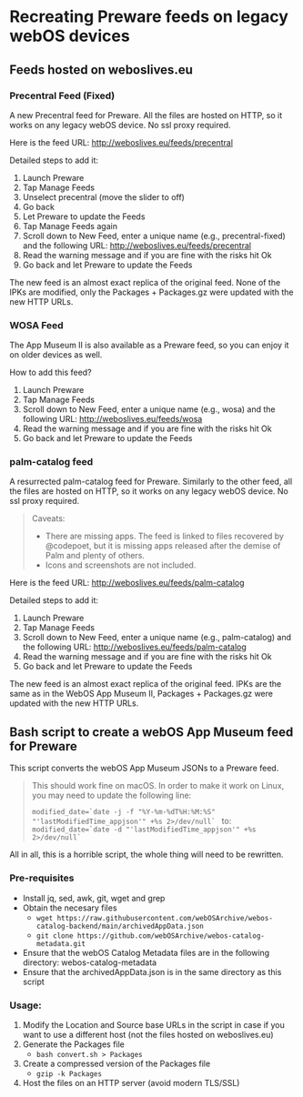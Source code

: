 # Recreating Preware feeds on legacy webOS devices

## Feeds hosted on weboslives.eu

### Precentral Feed (Fixed)
A new Precentral feed for Preware. All the files are hosted on HTTP, so it works on any legacy webOS device. No ssl proxy required.

Here is the feed URL: http://weboslives.eu/feeds/precentral

Detailed steps to add it:

1. Launch Preware
2. Tap Manage Feeds
3. Unselect precentral (move the slider to off)
4. Go back
5. Let Preware to update the Feeds
6. Tap Manage Feeds again
7. Scroll down to New Feed, enter a unique name (e.g., precentral-fixed) and the following URL: http://weboslives.eu/feeds/precentral
8. Read the warning message and if you are fine with the risks hit Ok
9. Go back and let Preware to update the Feeds

The new feed is an almost exact replica of the original feed. None of the IPKs are modified, only the Packages + Packages.gz were updated with the new HTTP URLs.

### WOSA Feed
The App Museum II is also available as a Preware feed, so you can enjoy it on older devices as well.

How to add this feed?

1. Launch Preware
2. Tap Manage Feeds
3. Scroll down to New Feed, enter a unique name (e.g., wosa) and the following URL: http://weboslives.eu/feeds/wosa
4. Read the warning message and if you are fine with the risks hit Ok
5. Go back and let Preware to update the Feeds

### palm-catalog feed
A resurrected palm-catalog feed for Preware. Similarly to the other feed, all the files are hosted on HTTP, so it works on any legacy webOS device. No ssl proxy required.

> Caveats:
> 
> - There are missing apps. The feed is linked to files recovered by @codepoet, but it is missing apps released after the demise of Palm and plenty of others.
> - Icons and screenshots are not included.


Here is the feed URL: http://weboslives.eu/feeds/palm-catalog

Detailed steps to add it:

1. Launch Preware
2. Tap Manage Feeds
3. Scroll down to New Feed, enter a unique name (e.g., palm-catalog) and the following URL: http://weboslives.eu/feeds/palm-catalog
4. Read the warning message and if you are fine with the risks hit Ok
5. Go back and let Preware to update the Feeds

The new feed is an almost exact replica of the original feed. IPKs are the same as in the WebOS App Museum II, Packages + Packages.gz were updated with the new HTTP URLs.


## Bash script to create a webOS App Museum feed for Preware

This script converts the webOS App Museum JSONs to a Preware feed. 

> This should work fine on macOS. In order to make it work on Linux, you may need to update the following line:
>
> ```modified_date=`date -j -f "%Y-%m-%dT%H:%M:%S" "'lastModifiedTime_appjson'" +%s 2>/dev/null` ```
>to:
>	```modified_date=`date -d "'lastModifiedTime_appjson'" +%s 2>/dev/null` ```

All in all, this is a horrible script, the whole thing will need to be rewritten.
### Pre-requisites

 - Install jq, sed, awk, git, wget and grep
 - Obtain the necesary files
   - ```wget https://raw.githubusercontent.com/webOSArchive/webos-catalog-backend/main/archivedAppData.json```
   - ```git clone https://github.com/webOSArchive/webos-catalog-metadata.git```
 - Ensure that the webOS Catalog Metadata files are in the following directory: webos-catalog-metadata
 - Ensure that the archivedAppData.json is in the same directory as this script

### Usage:

1. Modify the Location and Source base URLs in the script in case if you want to use a different host (not the files hosted on weboslives.eu)
2. Generate the Packages file
   - ```bash convert.sh > Packages```
3. Create a compressed version of the Packages file
   - ```gzip -k Packages```
4. Host the files on an HTTP server (avoid modern TLS/SSL)
